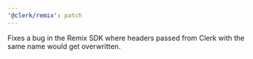 ```yaml
---
'@clerk/remix': patch
---
```


Fixes a bug in the Remix SDK where headers passed from Clerk with the same name would get overwritten.
